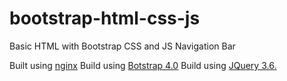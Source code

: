 # bootstrap-html-css-js
Basic HTML with Bootstrap CSS and JS Navigation Bar

Built using [nginx](https://nginx.org/en/download.html)
Build using [Botstrap 4.0](https://getbootstrap.com/docs/4.0/getting-started/download/)
Build using [JQuery 3.6.](https://jquery.com/)

